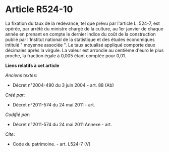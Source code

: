 # Article R524-10

La fixation du taux de la redevance, tel que prévu par l'article L. 524-7, est opérée, par arrêté du ministre chargé de la
culture, au 1er janvier de chaque année en prenant en compte le dernier indice du coût de la construction publié par
l'Institut national de la statistique et des études économiques intitulé " moyenne associée ". Le taux actualisé appliqué
comporte deux décimales après la virgule. La valeur est arrondie au centième d'euro le plus proche, la fraction égale à 0,005
étant comptée pour 0,01.

**Liens relatifs à cet article**

_Anciens textes_:

  - Décret n°2004-490 du 3 juin 2004 - art. 88 (Ab)

_Créé par_:

  - Décret n°2011-574 du 24 mai 2011  - art.

_Codifié par_:

  - Décret n°2011-574 du 24 mai 2011 Annexe - art.

_Cite_:

  - Code du patrimoine. - art. L524-7 (V)
